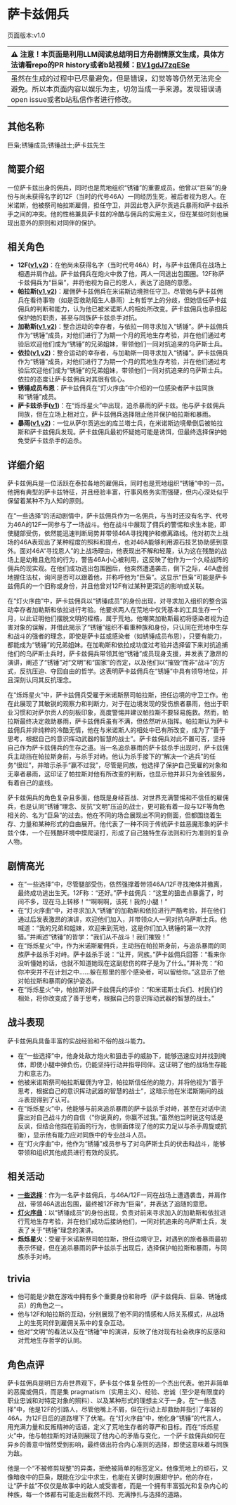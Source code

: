 # 萨卡兹佣兵
页面版本:v1.0
 

| :warning: 注意！本页面是利用LLM阅读总结明日方舟剧情原文生成，具体方法请看repo的PR history或者b站视频：[BV1gdJ7zqESe](https://www.bilibili.com/video/BV1gdJ7zqESe/)         |
|:----------------------------|
| 虽然在生成的过程中已尽量避免，但是错误，幻觉等等仍然无法完全避免。所以本页面内容以娱乐为主，切勿当成一手来源。发现错误请open issue或者b站私信作者进行修改。|



## 其他名称
巨枭;锈锤成员;锈锤战士;萨卡兹先生
## 简要介绍
一位萨卡兹出身的佣兵，同时也是荒地组织“锈锤”的重要成员。他曾以“巨枭”的身份与尚未获得名字的12F（当时的代号46A）一同经历生死，被后者视为恩人。在米诺斯，他被祭司帕拉斯雇佣，担任守卫，并因此卷入萨尔贡逃兵暴雨和萨卡兹杀手之间的冲突。他的性格兼具萨卡兹的冷酷与佣兵的实用主义，但在某些时刻也展现出意外的原则和对同伴的保护。
## 相关角色
-   **12F([v1](char_009_12fce.md),[v2](../char_v3/char_009_12fce.md))**：在他尚未获得名字（当时代号46A）时，与萨卡兹佣兵在战场上相遇并肩作战。萨卡兹佣兵在炮火中救了他，两人一同逃出包围圈。12F称萨卡兹佣兵为“巨枭”，并将他视为自己的恩人，表达了追随的意愿。
-   **帕拉斯([v1](char_485_pallas.md),[v2](../char_v3/char_485_pallas.md))**：雇佣萨卡兹佣兵在米诺斯边境担任守卫。尽管她与萨卡兹佣兵在看待事物（如是否救助陌生人暴雨）上有哲学上的分歧，但她信任萨卡兹佣兵的判断和能力，认为他已被米诺斯人的相处所改变。萨卡兹佣兵也承担起保护她的职责，甚至与同族萨卡兹杀手对抗。
-   **加勒斯([v1](extended_char_jia_lei_si.md),[v2](../char_v3/extended_char_jia_lei_si.md))**：整合运动的幸存者，与依拉一同寻求加入“锈锤”。萨卡兹佣兵作为“锈锤”成员，对他们进行了为期一个月的荒地生存考验，并在他们通过考验后欢迎他们成为“锈锤”的兄弟姐妹，带领他们一同对抗追来的乌萨斯士兵。
-   **依拉([v1](extended_char_yi_la.md),[v2](../char_v3/extended_char_yi_la.md))**：整合运动的幸存者，与加勒斯一同寻求加入“锈锤”。萨卡兹佣兵作为“锈锤”成员，对他们进行了为期一个月的荒地生存考验，并在他们通过考验后欢迎他们成为“锈锤”的兄弟姐妹，带领他们一同对抗追来的乌萨斯士兵。依拉的态度让萨卡兹佣兵对其很有信心。
-   **锈锤成员布恩**：萨卡兹佣兵在“灯火序曲”中介绍的一位感染者萨卡兹同族和“锈锤”成员。
-   **萨卡兹杀手([v1](extended_char_sa_ka_zi_sha_shou.md))**：在“烁烁星火”中出现，追杀暴雨的萨卡兹。他与萨卡兹佣兵同族，但在立场上相对立，萨卡兹佣兵选择阻止他并保护帕拉斯和暴雨。
-   **暴雨([v1](char_304_zebra.md),[v2](../char_v3/char_304_zebra.md))**：一位从萨尔贡逃出的库兰塔士兵，在米诺斯边境晕倒后被帕拉斯和萨卡兹佣兵发现。萨卡兹佣兵最初怀疑她可能是诱饵，但最终选择保护她免受萨卡兹杀手的追杀。
## 详细介绍
萨卡兹佣兵是一位活跃在泰拉各地的雇佣兵，同时也是荒地组织“锈锤”中的一员。他拥有典型的萨卡兹特征，并且经验丰富，行事风格务实而强硬，但内心深处似乎保留着某种不为人知的原则。

在“一些选择”的活动剧情中，萨卡兹佣兵作为一名佣兵，与当时还没有名字、代号为46A的12F一同参与了一场战斗。他在战斗中展现了佣兵的警惕和求生本能，即使腿部受伤，依然能迅速判断局势并带领46A寻找掩护和撤离路线。他对初次上战场的46A表现出了某种程度的照料和提点，也对46A能够利用源石技艺协助感到意外。面对46A“寻找恩人”的上战场理由，他表现出不解和轻蔑，认为这在残酷的战场上是幼稚且危险的行为，警告46A小心被利用，这反映了他作为一个久经战阵的佣兵的现实观。在他们成功逃出包围圈后，他突然遭遇袭击，倒下之际，46A虚弱地握住法杖，询问是否可以跟着他，并称呼他为“巨枭”。这显示“巨枭”可能是萨卡兹佣兵的一个旧称或身份，并且他曾对12F有过某种更深远的影响或关联。

在“灯火序曲”中，萨卡兹佣兵以“锈锤成员”的身份出现，对寻求加入组织的整合运动幸存者加勒斯和依拉进行考验。他要求两人在荒地中仅凭基本的工具生存一个月，以此证明他们摆脱文明的桎梏，属于荒地。他嘲笑加勒斯最初将感染者视为迫害对象的误解，并借此揭示了“锈锤”组织不看重种族和身份，只认同在荒地中生存和战斗的强者的理念，即使是萨卡兹或感染者（如锈锤成员布恩），只要有能力，都能成为“锈锤”的兄弟姐妹。在加勒斯和依拉成功度过考验并选择留下来对抗追捕他们的乌萨斯士兵时，萨卡兹佣兵带领其他“锈锤”成员现身支援，并发表了激昂的演讲，阐述了“锈锤”对“文明”和“国家”的否定，以及他们以“摧毁”而非“战斗”的方式，反抗压迫、夺回自由的哲学。这表明萨卡兹佣兵在“锈锤”中具有领导地位，并且深刻认同其反抗理念。

在“烁烁星火”中，萨卡兹佣兵受雇于米诺斯祭司帕拉斯，担任边境的守卫工作。他在此展现了其敏锐的观察力和判断力，对于在边境发现的受伤旅者暴雨，他出于职业习惯和对萨尔贡人的刻板印象，高度警惕并建议帕拉斯不要轻易施救。然而，帕拉斯最终决定救助暴雨，萨卡兹佣兵虽有不满，但依然听从指挥。帕拉斯认为萨卡兹佣兵并非纯粹的冷酷无情，他在与米诺斯人的相处中已有所改变，成为了“善于思考，根据自己的意识挥动武器的智慧的战士”。萨卡兹佣兵对此不置可否，坚持自己作为萨卡兹佣兵的生存之道。当一名追杀暴雨的萨卡兹杀手出现时，萨卡兹佣兵主动挡在帕拉斯身前，与杀手对峙。他认为杀手接下的“解决一个逃兵”的任务“很烂”，并暗示杀手“赢不过我”，尽管是同族，他选择了保护自己受雇的对象和无辜者暴雨，这印证了帕拉斯对他有所改变的判断，也显示他并非只为金钱服务，有着自己的底线。

萨卡兹佣兵的角色复杂且多面，他既是身经百战、对世界充满警惕和不信任的雇佣兵，也是认同“锈锤”理念、反抗“文明”压迫的战士，更可能有着一段与12F等角色相关的、名为“巨枭”的过去。他在不同的场合展现出不同的侧面，但都围绕着生存、力量和某种形式的自由展开。他代表了一种不同于传统萨卡兹恶魔形象的萨卡兹个体，一个在残酷环境中摸爬滚打，形成了自己独特生存法则和行为准则的复杂人物。
## 剧情高光
*   在“一些选择”中，尽管腿部受伤，依然强撑着带领46A/12F寻找掩体并撤离，最终成功逃出生天。12F称：“还好。”萨卡兹佣兵：“这里的狙击点暴露了，时间不多，现在马上转移！”“啊啊啊，该死！我的小腿！”
*   在“灯火序曲”中，对寻求加入“锈锤”的加勒斯和依拉进行严酷考验，并在他们通过后发表激昂的演讲，欢迎他们加入，并带领众人一同对抗乌萨斯士兵。他喊道：“我的兄弟和姐妹，欢迎来到荒地，这是你们加入锈锤的第一次狩猎。”并阐述“锈锤”的哲学：“我们从不战斗！我们摧毁！”
*   在“烁烁星火”中，作为米诺斯雇佣兵，主动挡在帕拉斯身前，与追杀暴雨的同族萨卡兹杀手对峙。萨卡兹杀手说：“让开，同族。”萨卡兹佣兵回答：“看来你没听懂她的话，也就不知道她现在这副悲伤的样子是为了什么。”并补充：“和你冲突并不在计划之中......躲在那里的那个感染者，可以留给你。”这显示了他对帕拉斯和暴雨的保护姿态。
*   在“烁烁星火”中，帕拉斯对萨卡兹佣兵的评价：“和米诺斯士兵们、村民们的相处，将你改变成了善于思考，根据自己的意识挥动武器的智慧的战士。”
## 战斗表现
萨卡兹佣兵具备丰富的实战经验和不俗的战斗能力。
*   在“一些选择”中，他身处敌方炮火和狙击手的威胁下，能够迅速应对并找到掩体，即使小腿中弹负伤，仍能坚持行动并指导同伴。这证明了他的战场生存能力和意志力。
*   他被米诺斯祭司帕拉斯雇佣为守卫，帕拉斯信任他的能力，并将他视为“善于思考，根据自己的意识挥动武器的智慧的战士”，这暗示他在米诺斯期间的战斗表现得到了认可。
*   在“烁烁星火”中，他能够与前来追杀暴雨的萨卡兹杀手对峙，甚至在对话中流露出对自己战斗力的自信（“你说真的，你赢不过我。”虽然他当时说这句话是反讽，但结合他挡在前面的行为，也侧面体现了他的实力足以与杀手周旋或抗衡），显示他有能力应对同族中的专业战斗人员。
*   在“灯火序曲”中，他作为“锈锤”成员参与了对乌萨斯士兵的伏击和战斗，能够带领和组织其他成员进行有效的反抗。
## 相关活动
-   **[一些选择](../stories/story_12fce_set_1.md)**：作为一名萨卡兹佣兵，与46A/12F一同在战场上遭遇袭击，并肩作战，带领46A逃出包围，最终被12F称为“巨枭”，并表达了追随的意愿。
-   **[灯火序曲](../stories/act7mini.md)**：以“锈锤成员”的身份出现，负责对前来寻求加入的加勒斯和依拉进行荒地生存考验，并在他们成功后接纳他们，一同对抗追来的乌萨斯士兵，发表了关于“锈锤”理念的演讲。
-   **烁烁星火**：受雇于米诺斯祭司帕拉斯，担任边境守卫，对遇到的旅者暴雨最初表示怀疑，但在追杀暴雨的萨卡兹杀手出现后，选择保护帕拉斯和暴雨，与同族杀手对峙。
## trivia
*   他可能是少数在游戏中拥有多个重要身份和称呼（萨卡兹佣兵、巨枭、锈锤成员）的角色之一。
*   他与12F和帕拉斯的互动，分别展现了他不同的情感和人际关系模式，从战场上的生死同伴到雇佣关系中的复杂互动。
*   他对“文明”的看法以及在“锈锤”中的演讲，反映了他对现有社会秩序的反感和对荒地生存哲学的认同。
## 角色点评
萨卡兹佣兵是明日方舟世界观下，萨卡兹个体复杂性的一个杰出代表。他并非简单的恶魔或佣兵，而是集 pragmatism（实用主义）、经验、忠诚（至少是有限度的职业忠诚和对特定对象的照料）、以及某种形式的理想主义于一身。在“一些选择”中，他是12F的引路人，尽管他嘴上不屑，但在行动上却救助并指引了年轻的46A，为12F日后的道路埋下了伏笔。在“灯火序曲”中，他化身“锈锤”的代言人，用充满力量和反叛精神的话语，定义了荒地生存者的尊严和目标。而在“烁烁星火”中，他与帕拉斯的对话则展现了他内心的矛盾与变化，一个萨卡兹佣兵如何在异乡的善意中悄然受到影响，最终做出符合内心准则的选择，即使这意味着与同族为敌。

他是一个“不被修剪规整”的异类，拒绝被简单的标签定义。他像荒地上的顽石，又像暗夜中的巨枭，既能在沙尘中求生，也能在关键时刻展翅守护。他的存在，让“萨卡兹”不仅仅是故事中的敌人或受害者，而是一个拥有丰富弧光和复杂内心的种族，每一个体都有可能走出截然不同、充满挣扎与选择的道路。